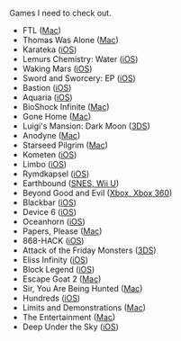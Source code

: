 Games I need to check out.

- FTL ([Mac](http://www.ftlgame.com))
- Thomas Was Alone ([Mac](http://www.thomaswasalone.com))
- Karateka ([iOS](http://karateka.com))
- Lemurs Chemistry: Water ([iOS](http://le.mu.rs))
- Waking Mars ([iOS](http://www.tigerstylegames.com/wakingmars/))
- Sword and Sworcery: EP ([iOS](http://www.swordandsworcery.com))
- Bastion ([iOS](http://supergiantgames.com/?page_id=242))
- Aquaria ([iOS](http://www.bit-blot.com/aquaria/))
- BioShock Infinite ([Mac](http://www.aspyr.com/news_articles/aspyr-media-and-2k-games-announce-bioshock-infinite-coming-to-mac))
- Gone Home ([Mac](http://thefullbrightcompany.com/gonehome/))
- Luigi's Mansion: Dark Moon ([3DS](http://luigismansion.nintendo.com))
- Anodyne ([Mac](http://www.anodynegame.com))
- Starseed Pilgrim ([Mac](http://www.starseedpilgrim.com/get.html))
- Kometen ([iOS](http://eriksvedang.com/kometen/))
- Limbo ([iOS](http://limbogame.org))
- Rymdkapsel ([iOS](http://rymdkapsel.com))
- Earthbound ([SNES, Wii U](http://en.wikipedia.org/wiki/EarthBound))
- Beyond Good and Evil ([Xbox, Xbox 360](http://marketplace.xbox.com/en-us/Product/Beyond-Good-Evil-HD/66acd000-77fe-1000-9115-d80258410afa))
- Blackbar ([iOS](http://mrgan.com/blackbar/))
- Device 6 ([iOS](http://simogo.com/games/device6/))
- Oceanhorn ([iOS](https://itunes.apple.com/us/app/oceanhorn/id708196645?mt=8))
- Papers, Please ([Mac](http://dukope.com))
- 868-HACK ([iOS](http://868-hack.neocities.org))
- Attack of the Friday Monsters ([3DS](http://level5ia.com/blackbox/us/friday-monsters/))
- Eliss Infinity ([iOS](http://www.toucheliss.com))
- Block Legend ([iOS](https://itunes.apple.com/us/app/id827412250?mt=8))
- Escape Goat 2 ([Mac](http://www.escapegoat2.com))
- Sir, You Are Being Hunted ([Mac](http://www.big-robot.com/tag/sir-you-are-being-hunted/))
- Hundreds ([iOS](http://playhundreds.com))
- Limits and Demonstrations ([Mac](http://kentuckyroutezero.com))
- The Entertainment ([Mac](http://kentuckyroutezero.com))
- Deep Under the Sky ([iOS](http://deepunderthesky.com))

